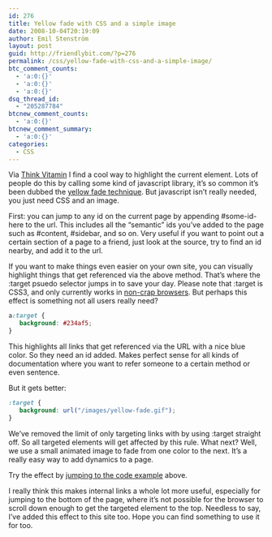 ```yaml
---
id: 276
title: Yellow fade with CSS and a simple image
date: 2008-10-04T20:19:09
author: Emil Stenström
layout: post
guid: http://friendlybit.com/?p=276
permalink: /css/yellow-fade-with-css-and-a-simple-image/
btc_comment_counts:
  - 'a:0:{}'
  - 'a:0:{}'
  - 'a:0:{}'
dsq_thread_id:
  - "205287784"
btcnew_comment_counts:
  - 'a:0:{}'
btcnew_comment_summary:
  - 'a:0:{}'
categories:
  - CSS
---
```

Via [Think Vitamin](http://www.thinkvitamin.com/features/css/stay-on-target) I find a cool way to highlight the current element. Lots of people do this by calling some kind of javascript library, it&#8217;s so common it&#8217;s been dubbed the [yellow fade technique](http://www.37signals.com/svn/archives/000558.php). But javascript isn&#8217;t really needed, you just need CSS and an image.

<p id="example">
  First: you can jump to any id on the current page by appending #some-id-here to the url. This includes all the &#8220;semantic&#8221; ids you&#8217;ve added to the page such as #content, #sidebar, and so on. Very useful if you want to point out a certain section of a page to a friend, just look at the source, try to find an id nearby, and add it to the url.
</p>

If you want to make things even easier on your own site, you can visually highlight things that get referenced via the above method. That&#8217;s where the :target psuedo selector jumps in to save your day. Please note that :target is CSS3, and only currently works in [non-crap browsers](http://reference.sitepoint.com/css/pseudoclass-target). But perhaps this effect is something not all users really need?

```css
a:target {
   background: #234af5;
}
```

This highlights all links that get referenced via the URL with a nice blue color. So they need an id added. Makes perfect sense for all kinds of documentation where you want to refer someone to a certain method or even sentence.

But it gets better:

```css
:target {
   background: url("/images/yellow-fade.gif");
}
```

We&#8217;ve removed the limit of only targeting links with by using :target straight off. So all targeted elements will get affected by this rule. What next? Well, we use a small animated image to fade from one color to the next. It&#8217;s a really easy way to add dynamics to a page.

Try the effect by [jumping to the code example](#example) above.

I really think this makes internal links a whole lot more useful, especially for jumping to the bottom of the page, where it&#8217;s not possible for the browser to scroll down enough to get the targeted element to the top. Needless to say, I&#8217;ve added this effect to this site too. Hope you can find something to use it for too.
